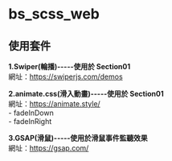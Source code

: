 # bs_scss_web

## 使用套件

**1.Swiper(輪播)-----使用於 Section01**  
  網址：https://swiperjs.com/demos

**2.animate.css(滑入動畫)-----使用於 Section01**  
  網址：https://animate.style/  
    - fadeInDown  
    - fadeInRight  

**3.GSAP(滑鼠)-----使用於滑鼠事件監聽效果**  
  網址：https://gsap.com/

